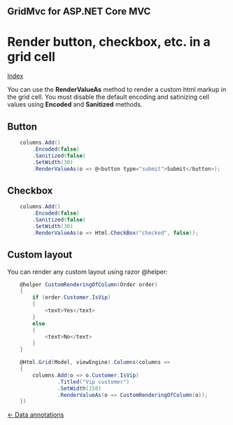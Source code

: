 ## GridMvc for ASP.NET Core MVC

# Render button, checkbox, etc. in a grid cell

[Index](Documentation.md)

You can use the **RenderValueAs** method to render a custom html markup in the grid cell. You must disable the default encoding and satinizing cell values using **Encoded** and **Sanitized** methods.

## Button

```c#
    columns.Add()
        .Encoded(false)
        .Sanitized(false)
        .SetWidth(30)
        .RenderValueAs(o => @<button type="submit">Submit</button>);
```

## Checkbox

```c#
    columns.Add()
        .Encoded(false)
        .Sanitized(false)
        .SetWidth(30)
        .RenderValueAs(o => Html.CheckBox("checked", false));
```

## Custom layout

You can render any custom layout using razor @helper:

```c#
    @helper CustomRenderingOfColumn(Order order)
    {
        if (order.Customer.IsVip)
        {
            <text>Yes</text>
        }
        else
        {
            <text>No</text>
        }
    }

    @Html.Grid(Model, viewEngine).Columns(columns =>
    {
        columns.Add(o => o.Customer.IsVip)
                .Titled("Vip customer")
                .SetWidth(150)
                .RenderValueAs(o => CustomRenderingOfColumn(o));
    })
```

[<- Data annotations](Data_annotations.md)
